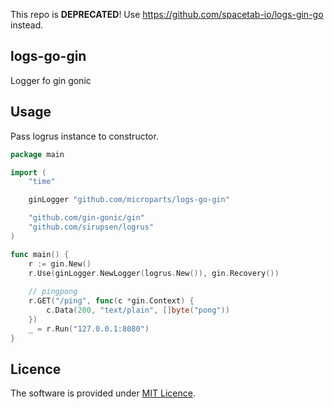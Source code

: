 This repo is **DEPRECATED**! Use https://github.com/spacetab-io/logs-gin-go instead.

logs-go-gin
-----------

Logger fo gin gonic

## Usage

Pass logrus instance to constructor.

```go
package main

import (
    "time"

    ginLogger "github.com/microparts/logs-go-gin"

    "github.com/gin-gonic/gin"
    "github.com/sirupsen/logrus"
)

func main() {
    r := gin.New()
    r.Use(ginLogger.NewLogger(logrus.New()), gin.Recovery())
  
    // pingpong
    r.GET("/ping", func(c *gin.Context) {
        c.Data(200, "text/plain", []byte("pong"))
    })
    _ = r.Run("127.0.0.1:8080")
}
```

## Licence

The software is provided under [MIT Licence](LICENCE).

